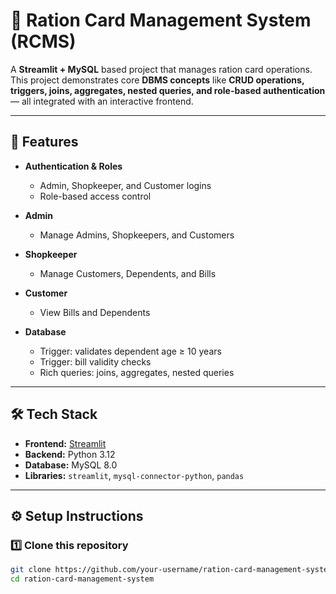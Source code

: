 # 🍚 Ration Card Management System (RCMS)

A **Streamlit + MySQL** based project that manages ration card operations.  
This project demonstrates core **DBMS concepts** like **CRUD operations, triggers, joins, aggregates, nested queries, and role-based authentication** — all integrated with an interactive frontend.

---

## 🚀 Features

- **Authentication & Roles**
  - Admin, Shopkeeper, and Customer logins
  - Role-based access control

- **Admin**
  - Manage Admins, Shopkeepers, and Customers

- **Shopkeeper**
  - Manage Customers, Dependents, and Bills

- **Customer**
  - View Bills and Dependents

- **Database**
  - Trigger: validates dependent age ≥ 10 years
  - Trigger: bill validity checks
  - Rich queries: joins, aggregates, nested queries

---

## 🛠️ Tech Stack

- **Frontend:** [Streamlit](https://streamlit.io/)  
- **Backend:** Python 3.12  
- **Database:** MySQL 8.0  
- **Libraries:** `streamlit`, `mysql-connector-python`, `pandas`

---

## ⚙️ Setup Instructions

### 1️⃣ Clone this repository
```bash
git clone https://github.com/your-username/ration-card-management-system.git
cd ration-card-management-system

